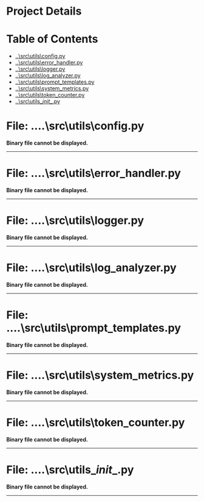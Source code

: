 # Project Details

# Table of Contents
- [..\src\utils\config.py](#-src-utils-configpy)
- [..\src\utils\error_handler.py](#-src-utils-error_handlerpy)
- [..\src\utils\logger.py](#-src-utils-loggerpy)
- [..\src\utils\log_analyzer.py](#-src-utils-log_analyzerpy)
- [..\src\utils\prompt_templates.py](#-src-utils-prompt_templatespy)
- [..\src\utils\system_metrics.py](#-src-utils-system_metricspy)
- [..\src\utils\token_counter.py](#-src-utils-token_counterpy)
- [..\src\utils\__init__.py](#-src-utils-__init__py)


# File: ..\..\src\utils\config.py

**Binary file cannot be displayed.**

---

# File: ..\..\src\utils\error_handler.py

**Binary file cannot be displayed.**

---

# File: ..\..\src\utils\logger.py

**Binary file cannot be displayed.**

---

# File: ..\..\src\utils\log_analyzer.py

**Binary file cannot be displayed.**

---

# File: ..\..\src\utils\prompt_templates.py

**Binary file cannot be displayed.**

---

# File: ..\..\src\utils\system_metrics.py

**Binary file cannot be displayed.**

---

# File: ..\..\src\utils\token_counter.py

**Binary file cannot be displayed.**

---

# File: ..\..\src\utils\__init__.py

**Binary file cannot be displayed.**

---

